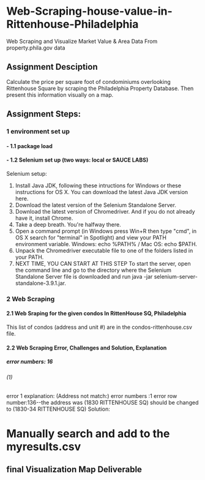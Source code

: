 # Web-Scraping-house-value-in-Rittenhouse-Philadelphia
Web Scraping and Visualize Market Value &amp; Area Data From property.phila.gov data
## Assignment Desciption
Calculate the price per square foot of condominiums overlooking Rittenhouse Square by scraping the Philadelphia Property Database. Then present this information visually on a map.

## Assignment Steps:
### 1 environment set up
#### - 1.1 package load
#### - 1.2 Selenium set up (two ways: local or SAUCE LABS)

 Selenium setup:

1. Install Java JDK, following these intructions for Windows or these instructions for OS X. You can download the latest Java JDK version here.
2. Download the latest version of the Selenium Standalone Server.
3. Download the latest version of Chromedriver. And if you do not already have it, install Chrome.
4. Take a deep breath. You're halfway there.
5. Open a command prompt (in Windows press Win+R then type "cmd", in OS X search for "terminal" in Spotlight) and view your PATH environment variable. Windows: echo %PATH% / Mac OS: echo $PATH.
6. Unpack the Chromedriver executable file to one of the folders listed in your PATH.
7. NEXT TIME, YOU CAN START AT THIS STEP To start the server, open the command line and go to the directory where the Selenium Standalone Server file is downloaded and run java -jar selenium-server-standalone-3.9.1.jar.

### 2 Web Scraping
#### 2.1 Web Sraping for the given condos In RittenHouse SQ, Philadelphia
This list of condos (address and unit #) are in the condos-rittenhouse.csv file.

#### 2.2 Web Scraping Error, Challenges and Solution, Explanation
##### error numbers: 16
###### (1)
error 1 explanation: (Address not match:)
error numbers :1
error row number:136--the address was (1830 RITTENHOUSE SQ) should be changed to (1830-34 RITTENHOUSE SQ)
Solution:
# Manually search and add to the myresults.csv






## final Visualization Map Deliverable
